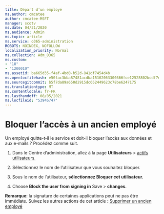 ```yaml
---
title: Départ d’un employé
ms.author: cmcatee
author: cmcatee-MSFT
manager: scotv
ms.date: 04/21/2020
ms.audience: Admin
ms.topic: article
ms.service: o365-administration
ROBOTS: NOINDEX, NOFOLLOW
localization_priority: Normal
ms.collection: Adm_O365
ms.custom:
- "18"
- "1200010"
ms.assetid: ba665d35-f4af-4bd0-b52d-841df7454d4b
ms.openlocfilehash: e50fac3bba87481acdba15102063300366fce12528802bcdf7d8cdf146807e3f
ms.sourcegitcommit: b5f7da89a650d2915dc652449623c78be6247175
ms.translationtype: MT
ms.contentlocale: fr-FR
ms.lasthandoff: 08/05/2021
ms.locfileid: "53946747"
---
```

# <a name="block-access-to-a-former-employee"></a>Bloquer l’accès à un ancien employé

Un employé quitte-t-il le service et doit-il bloquer l’accès aux données et aux e-mails ? Procédez comme suit.
  
1. Dans le Centre d’administration, allez à la page **Utilisateurs** \> [actifs utilisateurs.](https://go.microsoft.com/fwlink/p/?linkid=834822)

2. Sélectionnez le nom de l’utilisateur que vous souhaitez bloquer.

3. Sous le nom de l’utilisateur, **sélectionnez Bloquer cet utilisateur.**

4. Choose **Block the user from signing in** Save \> **changes**.

**Remarque**: la signature de certaines applications peut ne pas être immédiate. Suivez les autres actions de cet article : [Supprimer un ancien employé](https://docs.microsoft.com/microsoft-365/admin/add-users/remove-former-employee)